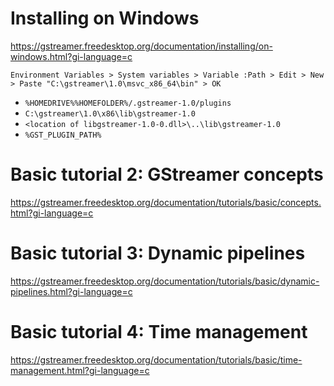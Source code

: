 # Installing on Windows #

<https://gstreamer.freedesktop.org/documentation/installing/on-windows.html?gi-language=c>


```
Environment Variables > System variables > Variable :Path > Edit > New > Paste "C:\gstreamer\1.0\msvc_x86_64\bin" > OK
```


* `%HOMEDRIVE%%HOMEFOLDER%/.gstreamer-1.0/plugins`
* `C:\gstreamer\1.0\x86\lib\gstreamer-1.0`
* `<location of libgstreamer-1.0-0.dll>\..\lib\gstreamer-1.0`
* `%GST_PLUGIN_PATH%`


# Basic tutorial 2: GStreamer concepts #

<https://gstreamer.freedesktop.org/documentation/tutorials/basic/concepts.html?gi-language=c>


# Basic tutorial 3: Dynamic pipelines #

<https://gstreamer.freedesktop.org/documentation/tutorials/basic/dynamic-pipelines.html?gi-language=c>


# Basic tutorial 4: Time management #

<https://gstreamer.freedesktop.org/documentation/tutorials/basic/time-management.html?gi-language=c>
